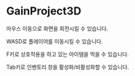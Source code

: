 # GainProject3D
 마우스 이동으로 화면을 회전시킬 수 있습니다.
 
 WASD로 플레이어를 이동시킬 수 있습니다.
 
 F키로 상호작용을 하고 있는 아이템을 먹을 수 있습니다.
 
 Tab키로 인벤토리 창을 활성화/비활성화할 수 있습니다.
